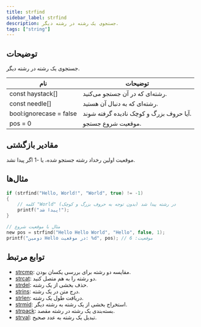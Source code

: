 ```yaml
---
title: strfind
sidebar_label: strfind
description: جستجوی یک رشته در رشته دیگر.
tags: ["string"]
---
```


<LowercaseNote />

## توضیحات

جستجوی یک رشته در رشته دیگر.

| نام                      | توضیحات                                          |
| ------------------------- | ---------------------------------------------------- |
| const haystack[]          | رشته‌ای که در آن جستجو می‌کنید.                |
| const needle[]            | رشته‌ای که به دنبال آن هستید.                                   |
| bool:ignorecase = false   | آیا حروف بزرگ و کوچک نادیده گرفته شوند. |
| pos = 0                   | موقعیت شروع جستجو.               |

## مقادیر بازگشتی

موقعیت اولین رخداد رشته جستجو شده، یا -1 اگر پیدا نشد.

## مثال‌ها

```c
if (strfind("Hello, World!", "World", true) != -1)
{
    // کلمه "World" در رشته پیدا شد (بدون توجه به حروف بزرگ و کوچک)
    printf("پیدا شد!");
}

// مثال با موقعیت شروع
new pos = strfind("Hello Hello World", "Hello", false, 1);
printf("دومین Hello در موقعیت: %d", pos); // موقعیت: 6
```

## توابع مرتبط

- [strcmp](strcmp): مقایسه دو رشته برای بررسی یکسان بودن.
- [strcat](strcat): دو رشته را به هم متصل کنید.
- [strdel](strdel): حذف بخشی از یک رشته.
- [strins](strins): درج متن در یک رشته.
- [strlen](strlen): دریافت طول یک رشته.
- [strmid](strmid): استخراج بخشی از یک رشته به رشته دیگر.
- [strpack](strpack): بسته‌بندی یک رشته در رشته مقصد.
- [strval](strval): تبدیل یک رشته به عدد صحیح.